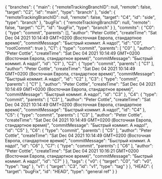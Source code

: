 {
  "branches": {
    "main": {
      "remoteTrackingBranchID": null,
      "remote": false,
      "target": "C2",
      "id": "main",
      "type": "branch"
    },
    "side": {
      "remoteTrackingBranchID": null,
      "remote": false,
      "target": "C4",
      "id": "side",
      "type": "branch"
    },
    "bugFix": {
      "remoteTrackingBranchID": null,
      "remote": false,
      "target": "C7",
      "id": "bugFix",
      "type": "branch"
    }
  },
  "commits": {
    "C0": {
      "type": "commit",
      "parents": [],
      "author": "Peter Cottle",
      "createTime": "Sat Dec 04 2021 10:14:49 GMT+0200 (Восточная Европа, стандартное время)",
      "commitMessage": "Быстрый коммит. А надо!",
      "id": "C0",
      "rootCommit": true
    },
    "C1": {
      "type": "commit",
      "parents": [
        "C0"
      ],
      "author": "Peter Cottle",
      "createTime": "Sat Dec 04 2021 10:14:49 GMT+0200 (Восточная Европа, стандартное время)",
      "commitMessage": "Быстрый коммит. А надо!",
      "id": "C1"
    },
    "C2": {
      "type": "commit",
      "parents": [
        "C1"
      ],
      "author": "Peter Cottle",
      "createTime": "Sat Dec 04 2021 10:14:49 GMT+0200 (Восточная Европа, стандартное время)",
      "commitMessage": "Быстрый коммит. А надо!",
      "id": "C2"
    },
    "C3": {
      "type": "commit",
      "parents": [
        "C1"
      ],
      "author": "Peter Cottle",
      "createTime": "Sat Dec 04 2021 10:14:49 GMT+0200 (Восточная Европа, стандартное время)",
      "commitMessage": "Быстрый коммит. А надо!",
      "id": "C3"
    },
    "C4": {
      "type": "commit",
      "parents": [
        "C3"
      ],
      "author": "Peter Cottle",
      "createTime": "Sat Dec 04 2021 10:14:49 GMT+0200 (Восточная Европа, стандартное время)",
      "commitMessage": "Быстрый коммит. А надо!",
      "id": "C4"
    },
    "C5": {
      "type": "commit",
      "parents": [
        "C3"
      ],
      "author": "Peter Cottle",
      "createTime": "Sat Dec 04 2021 10:14:49 GMT+0200 (Восточная Европа, стандартное время)",
      "commitMessage": "Быстрый коммит. А надо!",
      "id": "C5"
    },
    "C6": {
      "type": "commit",
      "parents": [
        "C5"
      ],
      "author": "Peter Cottle",
      "createTime": "Sat Dec 04 2021 10:14:49 GMT+0200 (Восточная Европа, стандартное время)",
      "commitMessage": "Быстрый коммит. А надо!",
      "id": "C6"
    },
    "C7": {
      "type": "commit",
      "parents": [
        "C6"
      ],
      "author": "Peter Cottle",
      "createTime": "Sat Dec 04 2021 10:16:21 GMT+0200 (Восточная Европа, стандартное время)",
      "commitMessage": "Быстрый коммит. А надо!",
      "id": "C7"
    }
  },
  "tags": {
    "v0": {
      "target": "C0",
      "id": "v0",
      "type": "tag"
    },
    "v1": {
      "target": "C3",
      "id": "v1",
      "type": "tag"
    }
  },
  "HEAD": {
    "target": "bugFix",
    "id": "HEAD",
    "type": "general ref"
  }
}
